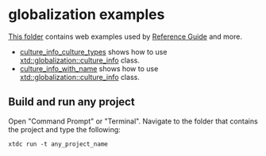 # globalization examples

[This folder](.) contains web examples used by [Reference Guide](https://gammasoft71.github.io/xtd/reference_guides/latest/) and more.

* [culture_info_culture_types](culture_info_culture_types/README.md) shows how to use [xtd::globalization::culture_info](https://gammasoft71.github.io/xtd/reference_guides/latest/classxtd_1_1globalization_1_1culture__info.html) class.
* [culture_info_with_name](culture_info_with_name/README.md) shows how to use [xtd::globalization::culture_info](https://gammasoft71.github.io/xtd/reference_guides/latest/classxtd_1_1globalization_1_1culture__info.html) class.

## Build and run any project

Open "Command Prompt" or "Terminal". Navigate to the folder that contains the project and type the following:

```shell
xtdc run -t any_project_name
```

